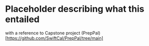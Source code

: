 # Placeholder describing what this entailed
with a reference to Capstone project
(PrepPal)[https://github.com/SwiftCal/PrepPal/tree/main]